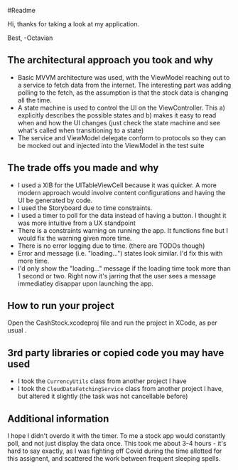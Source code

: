 #Readme

Hi, thanks for taking a look at my application.

Best,
-Octavian 


## The architectural approach you took and why

* Basic MVVM architecture was used, with the ViewModel reaching out to a service to fetch data from the internet. The interesting part was adding polling to the fetch, as the assumption is that the stock data is changing all the time. 
* A state machine is used to control the UI on the ViewController. This a) explicitly describes the possible states and b) makes it easy to read when and how the UI changes (just check the state machine and see what's called when transitioning to a state)
* The service and ViewModel delegate conform to protocols so they can be mocked out and injected into the ViewModel in the test suite


## The trade offs you made and why

* I used a XIB for the UITableViewCell because it was quicker. A more modern approach would involve content configurations and having the UI be generated by code.
* I used the Storyboard due to time constraints. 
* I used a timer to poll for the data instead of having a button. I thought it was more intuitive from a UX standpoint 
* There is a constraints warning on running the app. It functions fine but I would fix the warning given more time.
* There is no error logging due to time. (there are TODOs though)
* Error and message (i.e. "loading...") states look similar. I'd fix this with more time.
* I'd only show the "loading..." message if the loading time took more than 1 second or two. Right now it's jarring that the user sees a message immediatley disappar upon launching the app.


## How to run your project

Open the CashStock.xcodeproj file and run the project in XCode, as per usual .


## 3rd party libraries or copied code you may have used

* I took the `CurrencyUtils` class from another project I have
* I took the `CloudDataFetchingService` class from another project I have, but altered it slightly (the task was not cancellable before)


## Additional information

I hope I didn't overdo it with the timer. To me a stock app would constantly poll, and not just display the data once. 
This took me about 3-4 hours - it's hard to say exactly, as I was fighting off Covid during the time allotted for this assignent, and scattered the work between frequent sleeping spells. 
